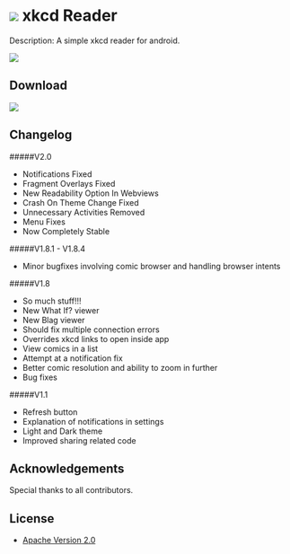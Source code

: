 # <img src="https://lh6.ggpht.com/wbtigaxy7NsJHENSK9K55TkIEbEUuNky2GB_VqoUfH9w9ajLnszVwOAadKCyx_Q3Vg"/>     xkcd Reader

Description: A simple xkcd reader for android.

  <img src="http://s13.postimg.org/to0p12ltj/graphic2.png"/>

## Download
<a href="https://play.google.com/store/apps/details?id=com.tod.android.xkcdreader" alt="logo" title="Download from Google Play">
  <img src="http://developer.android.com/images/brand/en_app_rgb_wo_60.png">
</a>

## Changelog
#####V2.0
- Notifications Fixed
- Fragment Overlays Fixed
- New Readability Option In Webviews
- Crash On Theme Change Fixed
- Unnecessary Activities Removed
- Menu Fixes
- Now Completely Stable

#####V1.8.1 - V1.8.4
- Minor bugfixes involving comic browser and handling browser intents

#####V1.8
- So much stuff!!!
- New What If? viewer
- New Blag viewer
- Should fix multiple connection errors
- Overrides xkcd links to open inside app
- View comics in a list
- Attempt at a notification fix
- Better comic resolution and ability to zoom in further
- Bug fixes

#####V1.1
- Refresh button
- Explanation of notifications in settings
- Light and Dark theme
- Improved sharing related code

## Acknowledgements

Special thanks to all contributors.

## License

* [Apache Version 2.0](http://www.apache.org/licenses/LICENSE-2.0.html)
